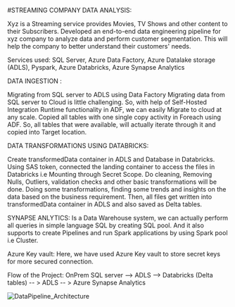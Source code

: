 #STREAMING COMPANY DATA ANALYSIS:


Xyz is a Streaming service provides Movies, TV Shows and other content to their Subscribers. 
Developed an end-to-end data engineering pipeline for xyz company to analyze data and perform customer segmentation. 
This will help the company to better understand their customers' needs.

Services used: SQL Server, Azure Data Factory, Azure Datalake storage (ADLS), Pyspark, Azure Databricks, Azure Synapse Analytics

DATA INGESTION :

Migrating from SQL server to ADLS using Data Factory
Migrating data from SQL server to Cloud is little challenging. So, with help of Self-Hosted Integration Runtime functionality in ADF, we can easily Migrate to cloud at any scale.
Copied all tables with one single copy activity in Foreach using ADF. So, all tables that were available, will actually iterate through it and copied into Target location.

DATA TRANSFORMATIONS USING DATABRICKS:

Create transformedData container in ADLS and Database in Databricks.
Using SAS token, connected the landing container to access the files in Databricks i.e Mounting through Secret Scope.
Do cleaning, Removing Nulls, Outliers, validation checks and other basic transformations will be done. 
Doing some transformations, finding some trends and insights on the data based on the business requirement.
Then, all files get written into transformedData container in ADLS and also saved as Delta tables.

SYNAPSE ANLYTICS:
Is a Data Warehouse system, we can actually perform all queries in simple language SQL by creating SQL pool. 
And it also supports to create Pipelines and run Spark applications by using Spark pool i.e Cluster.

Azure Key vault:
Here, we have used Azure Key vault to store secret keys for more secured connection.   

Flow of the Project:
OnPrem SQL server --> ADLS --> Databricks (Delta tables) -- > ADLS -- > Azure Synapse Analytics




![DataPipeline_Architecture](https://github.com/Rajasekhar4314/Streamingcompany_DataPipeline/assets/82395124/e72d895a-dbe3-4f70-8e73-65b10b006fba)

